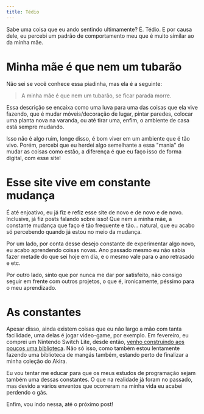 ```yaml
---
title: Tédio
---
```

Sabe uma coisa que eu ando sentindo ultimamente? É. Tédio. E por causa dele, eu
percebi um padrão de comportamento meu que é muito similar ao da minha mãe.

# Minha mãe é que nem um tubarão

Não sei se você conhece essa piadinha, mas ela é a seguinte:

> A minha mãe é que nem um tubarão, se ficar parada morre.

Essa descrição se encaixa como uma luva para uma das coisas que ela vive
fazendo, que é mudar móveis/decoração de lugar, pintar paredes, colocar uma
planta nova na varanda, ou até tirar uma, enfim, o ambiente de casa está sempre
mudando.

Isso não é algo ruim, longe disso, é bom viver em um ambiente que é tão vivo.
Porém, percebi que eu herdei algo semelhante a essa "mania" de mudar as coisas
como estão, a diferença é que eu faço isso de forma digital, com esse site!

# Esse site vive em constante mudança

É até enjoativo, eu já fiz e refiz esse site de novo e de novo e de novo.
Inclusive, já fiz posts falando sobre isso! Que nem a minha mãe, a constante
mudança que faço é tão frequente e tão... natural, que eu acabo só percebendo
quando já estou no meio da mudança.

Por um lado, por conta desse desejo constante de experimentar algo novo, eu
acabo aprendendo coisas novas. Ano passado mesmo eu não sabia fazer metade do
que sei hoje em dia, e o mesmo vale para o ano retrasado e etc.

Por outro lado, sinto que por nunca me dar por satisfeito, não consigo seguir
em frente com outros projetos, o que é, ironicamente, péssimo para o meu aprendizado.

# As constantes

Apesar disso, ainda existem coisas que eu não largo a mão com tanta facilidade,
uma delas é jogar video-game, por exemplo. Em fevereiro, eu comprei um Nintendo
Switch Lite, desde então, [venho construindo aos poucos uma
biblioteca](/games). Não só isso, como também estou lentamente fazendo uma
biblioteca de mangás também, estando perto de finalizar a minha coleção do
Akira.

Eu vou tentar me educar para que os meus estudos de programação sejam também
uma dessas constantes. O que na realidade já foram no passado, mas devido a
vários enventos que ocorreram na minha vida eu acabei perdendo o gás.

Enfim, vou indo nessa, até o próximo post!
